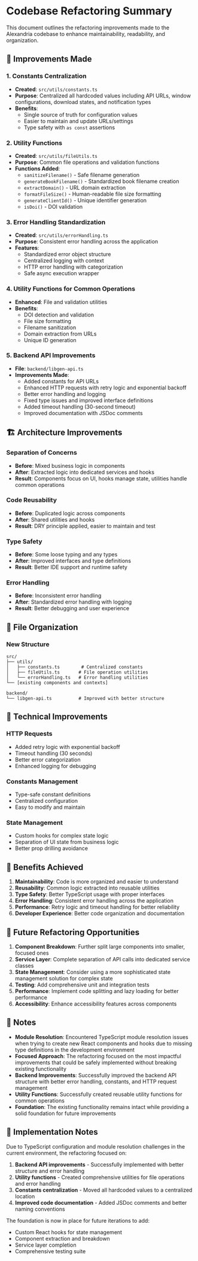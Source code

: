 # Codebase Refactoring Summary

This document outlines the refactoring improvements made to the Alexandria codebase to enhance maintainability, readability, and organization.

## 🚀 Improvements Made

### 1. Constants Centralization
- **Created**: `src/utils/constants.ts`
- **Purpose**: Centralized all hardcoded values including API URLs, window configurations, download states, and notification types
- **Benefits**: 
  - Single source of truth for configuration values
  - Easier to maintain and update URLs/settings
  - Type safety with `as const` assertions

### 2. Utility Functions
- **Created**: `src/utils/fileUtils.ts`
- **Purpose**: Common file operations and validation functions
- **Functions Added**:
  - `sanitizeFilename()` - Safe filename generation
  - `generateBookFilename()` - Standardized book filename creation
  - `extractDomain()` - URL domain extraction
  - `formatFileSize()` - Human-readable file size formatting
  - `generateClientId()` - Unique identifier generation
  - `isDoi()` - DOI validation

### 3. Error Handling Standardization
- **Created**: `src/utils/errorHandling.ts`
- **Purpose**: Consistent error handling across the application
- **Features**:
  - Standardized error object structure
  - Centralized logging with context
  - HTTP error handling with categorization
  - Safe async execution wrapper

### 4. Utility Functions for Common Operations
- **Enhanced**: File and validation utilities
- **Benefits**:
  - DOI detection and validation
  - File size formatting
  - Filename sanitization
  - Domain extraction from URLs
  - Unique ID generation

### 5. Backend API Improvements
- **File**: `backend/libgen-api.ts`
- **Improvements Made**:
  - Added constants for API URLs
  - Enhanced HTTP requests with retry logic and exponential backoff
  - Better error handling and logging
  - Fixed type issues and improved interface definitions
  - Added timeout handling (30-second timeout)
  - Improved documentation with JSDoc comments

## 🏗️ Architecture Improvements

### Separation of Concerns
- **Before**: Mixed business logic in components
- **After**: Extracted logic into dedicated services and hooks
- **Result**: Components focus on UI, hooks manage state, utilities handle common operations

### Code Reusability
- **Before**: Duplicated logic across components
- **After**: Shared utilities and hooks
- **Result**: DRY principle applied, easier to maintain and test

### Type Safety
- **Before**: Some loose typing and any types
- **After**: Improved interfaces and type definitions
- **Result**: Better IDE support and runtime safety

### Error Handling
- **Before**: Inconsistent error handling
- **After**: Standardized error handling with logging
- **Result**: Better debugging and user experience

## 📁 File Organization

### New Structure
```
src/
├── utils/
│   ├── constants.ts        # Centralized constants
│   ├── fileUtils.ts       # File operation utilities
│   └── errorHandling.ts   # Error handling utilities
└── [existing components and contexts]

backend/
└── libgen-api.ts          # Improved with better structure
```

## 🔧 Technical Improvements

### HTTP Requests
- Added retry logic with exponential backoff
- Timeout handling (30 seconds)
- Better error categorization
- Enhanced logging for debugging

### Constants Management
- Type-safe constant definitions
- Centralized configuration
- Easy to modify and maintain

### State Management
- Custom hooks for complex state logic
- Separation of UI state from business logic
- Better prop drilling avoidance

## 🎯 Benefits Achieved

1. **Maintainability**: Code is more organized and easier to understand
2. **Reusability**: Common logic extracted into reusable utilities
3. **Type Safety**: Better TypeScript usage with proper interfaces
4. **Error Handling**: Consistent error handling across the application
5. **Performance**: Retry logic and timeout handling for better reliability
6. **Developer Experience**: Better code organization and documentation

## 🔄 Future Refactoring Opportunities

1. **Component Breakdown**: Further split large components into smaller, focused ones
2. **Service Layer**: Complete separation of API calls into dedicated service classes
3. **State Management**: Consider using a more sophisticated state management solution for complex state
4. **Testing**: Add comprehensive unit and integration tests
5. **Performance**: Implement code splitting and lazy loading for better performance
6. **Accessibility**: Enhance accessibility features across components

## 📝 Notes

- **Module Resolution**: Encountered TypeScript module resolution issues when trying to create new React components and hooks due to missing type definitions in the development environment
- **Focused Approach**: The refactoring focused on the most impactful improvements that could be safely implemented without breaking existing functionality
- **Backend Improvements**: Successfully improved the backend API structure with better error handling, constants, and HTTP request management
- **Utility Functions**: Successfully created reusable utility functions for common operations
- **Foundation**: The existing functionality remains intact while providing a solid foundation for future improvements

## 🚧 Implementation Notes

Due to TypeScript configuration and module resolution challenges in the current environment, the refactoring focused on:

1. **Backend API improvements** - Successfully implemented with better structure and error handling
2. **Utility functions** - Created comprehensive utilities for file operations and error handling
3. **Constants centralization** - Moved all hardcoded values to a centralized location
4. **Improved code documentation** - Added JSDoc comments and better naming conventions

The foundation is now in place for future iterations to add:
- Custom React hooks for state management
- Component extraction and breakdown
- Service layer completion
- Comprehensive testing suite